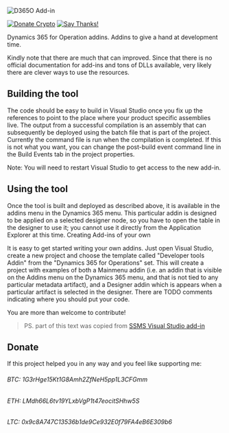 ![D365O Add-in](https://github.com/anderson-joyle/D365O-Addins/blob/master/D365O_addin_logo.png)

[![Donate Crypto](https://img.shields.io/badge/Donate-Crypto-805AFF.svg)](https://github.com/anderson-joyle/D365O-Addins#donate)
[![Say Thanks!](https://img.shields.io/badge/Say%20Thanks-!-1EAEDB.svg)](https://saythanks.io/to/joyle)

Dynamics 365 for Operation addins. Addins to give a hand at development time. 

Kindly note that there are much that can improved. Since that there is no official documentation for add-ins and tons of DLLs available, very likely there are clever ways to use the resources.

## Building the tool

The code should be easy to build in Visual Studio once you fix up the references to point to the place where your product specific assemblies live. The output from a successful compilation is an assembly that can subsequently be deployed using the batch file that is part of the project. Currently the command file is run when the compilation is completed. If this is not what you want, you can change the post-build event command line in the Build Events tab in the project properties.

Note: You will need to restart Visual Studio to get access to the new add-in.

## Using the tool

Once the tool is built and deployed as described above, it is available in the addins menu in the Dynamics 365 menu. This particular addin is designed to be applied on a selected designer node, so you have to open the table in the designer to use it; you cannot use it directly from the Application Explorer at this time.
Creating Add-ins of your own

It is easy to get started writing your own addins. Just open Visual Studio, create a new project and choose the template called "Developer tools Addin" from the "Dynamics 365 for Operations" set. This will create a project with examples of both a Mainmenu addin (i.e. an addin that is visible on the Addins menu on the Dynamics 365 menu, and that is not tied to any particular metadata artifact), and a Designer addin which is appears when a particular artifact is selected in the designer. There are TODO comments indicating where you should put your code.

You are more than welcome to contribute!

> PS. part of this text was copied from [SSMS Visual Studio add-in](https://github.com/Microsoft/ssms-visualstudio-addin)

## Donate
If this project helped you in any way and you feel like supporting me:

###### BTC: 1G3rHge15Kt1G8Amh2ZfNeH5pp1L3CFGmm
###### ETH: LMdh66L6tv19YLxbVgP1t47eocitSHhw5S
###### LTC: 0x9c8A747C13536b1de9Ce932E0f79FA4eB6E309b6
